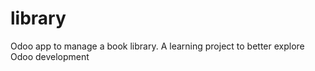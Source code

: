 # library
 Odoo app to manage a book library. A learning project to better explore Odoo development
